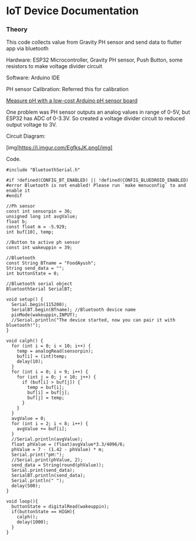 # IoT Device Documentation

### Theory

This code collects value from Gravity PH sensor and send data to flutter app via bluetooth

Hardware: ESP32 Microcontroller, Gravity PH sensor, Push Button, some resistors to make voltage divider circuit

Software: Arduino IDE

PH sensor Calibration: Referred this for calibration 

[Measure pH with a low-cost Arduino pH sensor board](https://www.e-tinkers.com/2019/11/measure-ph-with-a-low-cost-arduino-ph-sensor-board/)

One problem was PH sensor outputs an analog values in range of 0-5V, but ESP32 has ADC of 0-3.3V. So created a voltage divider circuit to reduced output voltage to 3V. 

Circuit Diagram:

[img]https://i.imgur.com/EgfksJK.png[/img]

Code. 

```arduino
#include "BluetoothSerial.h"

#if !defined(CONFIG_BT_ENABLED) || !defined(CONFIG_BLUEDROID_ENABLED)
#error Bluetooth is not enabled! Please run `make menuconfig` to and enable it
#endif

//Ph sensor 
const int sensorpin = 36;
unsigned long int avgValue;
float b;
const float m = -5.929;
int buf[10], temp;

//Button to active ph sensor
const int wakeuppin = 39;

//Bluetooth
const String BTname = "FoodAyush";
String send_data = "";
int buttonState = 0; 

//Bluetooth serial object
BluetoothSerial SerialBT;

void setup() {
  Serial.begin(115200);
  SerialBT.begin(BTname); //Bluetooth device name
  pinMode(wakeuppin,INPUT);
  //Serial.println("The device started, now you can pair it with bluetooth!");
}

void calph() {
  for (int i = 0; i < 10; i++) {
    temp = analogRead(sensorpin);
    buf[i] = (int)temp;
    delay(10);
  }
  for (int i = 0; i < 9; i++) {
    for (int j = 0; j < 10; j++) {
      if (buf[i] > buf[j]) {
        temp = buf[i];
        buf[i] = buf[j];
        buf[j] = temp;
      }
    }
  }
  avgValue = 0;
  for (int i = 2; i < 8; i++) {
    avgValue += buf[i];
  }
  //Serial.println(avgValue);
  float phValue = (float)avgValue*3.3/4096/6;
  phValue = 7 - (1.42 - phValue) * m;
  Serial.print("pH:");
  //Serial.print(phValue, 2);
  send_data = String(round(phValue));
  Serial.print(send_data);
  SerialBT.println(send_data);
  Serial.println(" ");
  delay(500);
}

void loop(){
  buttonState = digitalRead(wakeuppin);
  if(buttonState == HIGH){
    calph();
    delay(1000);
  }
}
```
